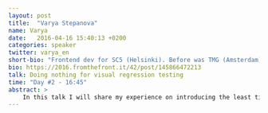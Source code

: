 ```yaml
---
layout: post
title:  "Varya Stepanova"
name: Varya
date:   2016-04-16 15:40:13 +0200
categories: speaker
twitter: varya_en
short-bio: "Frontend dev for SC5 (Helsinki). Before was TMG (Amsterdam) and Yandex (Moscow). Truly BEM #b_ adept and a cat fan."
bio: https://2016.fromthefront.it/42/post/145866472213
talk: Doing nothing for visual regression testing
time: "Day #2 - 16:45"
abstract: >
    In this talk I will share my experience on introducing the least time-consuming way of implementing visual regression testing into the development process. This became possible after taking in work style-guide driven development approach and turned out to be very helpful for preventing unwanted interface changes and keeping websites making sense for users.
---
```

